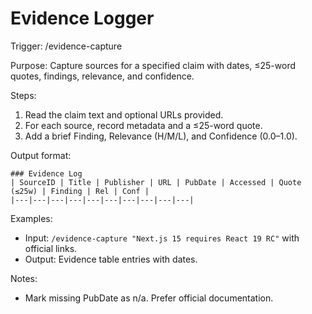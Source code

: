 # Evidence Logger

Trigger: /evidence-capture

Purpose: Capture sources for a specified claim with dates, ≤25-word quotes, findings, relevance, and confidence.

Steps:

1. Read the claim text and optional URLs provided.
2. For each source, record metadata and a ≤25-word quote.
3. Add a brief Finding, Relevance (H/M/L), and Confidence (0.0–1.0).

Output format:

```
### Evidence Log
| SourceID | Title | Publisher | URL | PubDate | Accessed | Quote (≤25w) | Finding | Rel | Conf |
|---|---|---|---|---|---|---|---|---|---|
```

Examples:

- Input: `/evidence-capture "Next.js 15 requires React 19 RC"` with official links.
- Output: Evidence table entries with dates.

Notes:

- Mark missing PubDate as n/a. Prefer official documentation.
